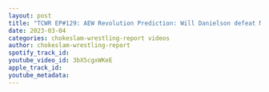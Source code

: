 ```yaml
---
layout: post
title: "TCWR EP#129: AEW Revolution Prediction: Will Danielson defeat MJF, Will HOB become Trios champ?"
date: 2023-03-04
categories: chokeslam-wrestling-report videos
author: chokeslam-wrestling-report
spotify_track_id: 
youtube_video_id: 3bX5cgxWKeE
apple_track_id: 
youtube_metadata: 
---
```

